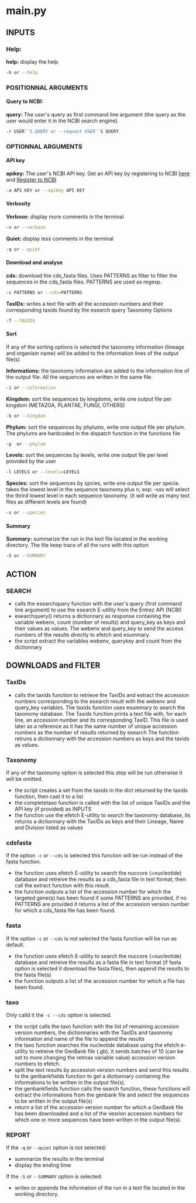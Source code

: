 # main.py

## INPUTS

### Help:

**help:** display the help
```bash
-h or --help 
```

### POSITIONNAL ARGUMENTS

#### Query to NCBI:

**query:** The user's query as first command line argument (the query as the user would enter it in the NCBI search engine).

```bash
-r USER`'S QUERY or --request USER`'S QUERY
```

### OPTIONNAL ARGUMENTS

#### API key

**apikey:** The user's NCBI API key. Get an API key by registering to NCBI [here](https://ncbiinsights.ncbi.nlm.nih.gov/2017/11/02/new-api-keys-for-the-e-utilities/#:~:text=To%20create%20the%20key%2C%20go,and%20copy%20the%20resulting%20key.) and [Register to NCBI](https://www.ncbi.nlm.nih.gov/account/register/)

```bash
-a API KEY or --apikey API KEY
```

#### Verbosity

**Verbose:** display more comments in the terminal

```bash
-v or --verbose 
```

**Quiet:** display less comments in the terminal

```bash
-q or --quiet 
```

#### Download and analyse

**cds:** download the cds_fasta files. Uses  PATTERNS  as filter to filter the sequences in the cds_fasta files. PATTERNS are used as regexp.

```bash
-c PATTERNS or --cds=PATTERNS 
```

**TaxIDs:** writes a text file with all the accession numbers and their corresponding taxids found by the esearch query
    Taxonomy Options

```bash
-T --TAXIDS 
```

#### Sort

If any of the sorting options is selected the taxonomy information (lineage and organism name) will be added to the information lines of the output file(s)

**Informations:** the taxonomy information are added to the information line of the output file. All the sequences are written in the same file.

```bash
-i or --information
```

**Kingdom:** sort the sequences by kingdoms, write one output file per kingdom (METAZOA, PLANTAE, FUNGI, OTHERS)

```bash
-k or --kingdom
```

**Phylum:** sort the sequences by phylums, write one output file per phylum. The phylums are hardcoded in the dispatch function in the functions file

```bash
-p  or --phylum
```

**Levels:** sort the sequences by levels, write one output file per level provided by the user

```bash
-l LEVELS or --levels=LEVELS
```

**Species:** sort the sequences by spcies, write one output file per specie. takes the lowest level in the sequence taxonomy plus n, exp: -sss will select the thrird lowest level in each sequence taxonomy. (it will write as many text files as different levels are found)

```bash
-s or --species
```

#### Summary

**Summary:** summarize the run in the text file located in the working directory. The file keep trace of all the runs with this option

```bash
-S or --SUMMARY
```

## ACTION

### SEARCH

- calls the esearchquery function with the user's query (first command line argument) to use the esearch E-utility from the Entrez API (NCBI)
- esearchquery() returns a dictionnary as response containing the variable webenv, count (number of results) and query_key as keys and their values as values.
The webenv and query_key to send the access numbers of the results directly to efetch and esummary.
- the script extract the variables webenv, querykey and count from the dictionnary

## DOWNLOADS and FILTER

### TaxIDs

- calls the taxids function to retrieve the TaxIDs and extract the accession numbers corresponding to the esearch result with the webenv and query_key variables. The taxids function uses esummary to search the taxonomy database.
The Taxids function prints a text file with, for each line, an accession number and its corresponding TaxID.
This file is used later as a reference as it has the same number of unique accession numbers as the number of results returned by esearch
The function retruns a dictionnary with the accession numbers as keys and the taxids as values.

### Taxonomy

If any of the taxonomy option is selected this step will be run otherwise it will be omitted.

- the script creates a set from the taxids in the dict returned by the taxids function, then cast it to a list
- the completetaxo function is called with the list of unique TaxIDs and the API key (if provided) as INPUTS
- the function use the efetch E-utility to search the taxonomy database, its returns a dictionnary with the TaxIDs as keys and their Lineage, Name and Division listed as values

### cdsfasta

If the option ``` -c ``` or ```--cds``` is selected this function will be run instead of the fasta function.

- the function uses efetch E-utility to search the nuccore (=nucleotide) database and retreive the results as a cds_fasta file in text format, then call the extract function with this result.
- the function outputs a list of the accession number for which the targeted gene(s) has been found if some PATTERNS are provided, if no PATTERNS are provided it returns a list of the accession version number for which a cds_fasta file has been found.

### fasta

If the option ```-c``` or ```--cds``` is not selected the fasta function will be run as default.

- the function uses efetch E-utility to search the nuccore (=nucleotide) database and retreive the results as a fasta file in text format (if fasta option is selected it download the fasta files), then append the results to the fasta file(s)
- the function outputs a list of the accession number for which a file has been found.

### taxo

Only calld it the ```-c --cds``` option is selected.

- the script calls the taxo function with the list of remaining accession version numbers, the dictionnaries with the TaxIDs and taxonomy information and name of the file to append the results
- the taxo function searches the nucleotide database using the efetch e-utility to retreive the GenBank file (.gb), it sends batches of 10 (can be set to more changing the retmax variable value) accession version numbers to efetch.
- split the text results by accession version numbers and send this results to the genbankfields function to get a dictionnary containing the informations to be written in the output file(s).
- the genbankfields function calls the search function, these functions will extract the informations from the genbank file and select the sequences to be written in the output file(s)
- return a list of the accession version number for which a GenBank file has been downloaded and a list of the vesrion accession numbers for which one or more sequences have been written in the output file(s).

### REPORT

If the ```-q``` or  ```--quiet``` option is not selected:

- summarize the results in the terminal
- display the ending time

If the ```-S``` or  ```--SUMMARY``` option is selected:

- writes or appends the information of the run in a text file located in the working directory.
